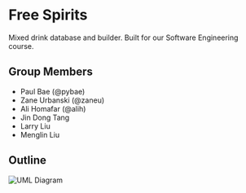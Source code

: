 # Free Spirits

Mixed drink database and builder. Built for our Software
Engineering course.

## Group Members
* Paul Bae (@pybae)
* Zane Urbanski (@zaneu)
* Ali Homafar (@alih)
* Jin Dong Tang
* Larry Liu
* Menglin Liu

## Outline
![UML Diagram](http://i.imgur.com/h11wLEz.jpg?1)
